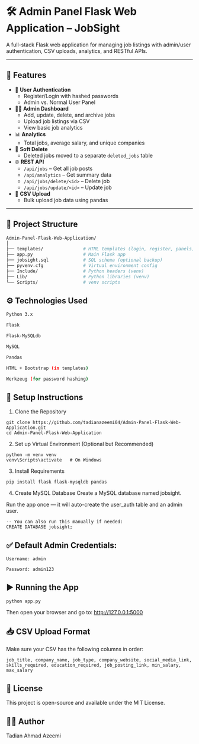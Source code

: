 # 🛠️ Admin Panel Flask Web Application – JobSight

A full-stack Flask web application for managing job listings with admin/user authentication, CSV uploads, analytics, and RESTful APIs.

---

## 🚀 Features

- 🔐 **User Authentication**
  - Register/Login with hashed passwords
  - Admin vs. Normal User Panel
- 🧑‍💼 **Admin Dashboard**
  - Add, update, delete, and archive jobs
  - Upload job listings via CSV
  - View basic job analytics
- 📊 **Analytics**
  - Total jobs, average salary, and unique companies
- 🔄 **Soft Delete**
  - Deleted jobs moved to a separate `deleted_jobs` table
- 🌐 **REST API**
  - `/api/jobs` – Get all job posts
  - `/api/analytics` – Get summary data
  - `/api/jobs/delete/<id>` – Delete job
  - `/api/jobs/update/<id>` – Update job
- 📁 **CSV Upload**
  - Bulk upload job data using pandas

---

## 📂 Project Structure

```bash
Admin-Panel-Flask-Web-Application/
│
├── templates/               # HTML templates (login, register, panels)
├── app.py                   # Main Flask app
├── jobsight.sql             # SQL schema (optional backup)
├── pyvenv.cfg               # Virtual environment config
├── Include/                 # Python headers (venv)
├── Lib/                     # Python libraries (venv)
└── Scripts/                 # venv scripts
```
## ⚙️ Technologies Used
```bash
Python 3.x

Flask

Flask-MySQLdb

MySQL

Pandas

HTML + Bootstrap (in templates)

Werkzeug (for password hashing)
```
## 🔧 Setup Instructions
1. Clone the Repository
```
git clone https://github.com/tadianazeemi04/Admin-Panel-Flask-Web-Application.git
cd Admin-Panel-Flask-Web-Application
```
2. Set up Virtual Environment (Optional but Recommended)
```
python -m venv venv
venv\Scripts\activate   # On Windows
```
3. Install Requirements
```
pip install flask flask-mysqldb pandas
```
4. Create MySQL Database
Create a MySQL database named jobsight.

Run the app once — it will auto-create the user_auth table and an admin user.
```
-- You can also run this manually if needed:
CREATE DATABASE jobsight;
```
## ✅ Default Admin Credentials:
```
Username: admin

Password: admin123
```
## ▶️ Running the App
```
python app.py
```
Then open your browser and go to:
http://127.0.0.1:5000

## 📥 CSV Upload Format
Make sure your CSV has the following columns in order:
```
job_title, company_name, job_type, company_website, social_media_link, 
skills_required, education_required, job_posting_link, min_salary, max_salary
```
## 📜 License
This project is open-source and available under the MIT License.

## 👨‍💻 Author
Tadian Ahmad Azeemi

